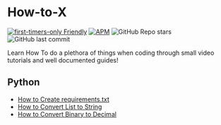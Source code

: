 # How-to-X

[![first-timers-only Friendly](https://img.shields.io/badge/first--timers--only-friendly-blue.svg)](https://www.firsttimersonly.com/)
[![APM](https://img.shields.io/apm/l/M?style=plastic)](/LICENSE)
![GitHub Repo stars](https://img.shields.io/github/stars/kshgr/How-to-X)
![GitHub last commit](https://img.shields.io/github/last-commit/kshgr/How-to-X)

Learn How To do a plethora of things when coding through small video tutorials and well documented guides!

## Python

- [How to Create requirements.txt](https://github.com/kshgr/How-to-X/tree/main/Create%20requirements.txt)
- [How to Convert List to String](https://github.com/kshgr/How-to-X/tree/main/Convert%20List%20to%20String)
- [How to Convert Binary to Decimal](https://github.com/kshgr/How-to-X/tree/main/Convert%20Binary%20to%20Decimal)